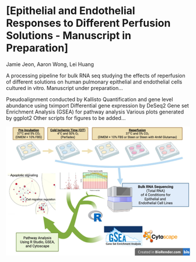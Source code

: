 # [Epithelial and Endothelial Responses to Different Perfusion Solutions - Manuscript in Preparation]

Jamie Jeon, Aaron Wong, Lei Huang

A processing pipeline for bulk RNA seq studying the effects of reperfusion of different solutions on human pulmonary epithelial and endothelial cells cultured in vitro. Manuscript under preparation...

Pseudoalignment conducted by Kallisto
Quantification and gene level abundance using tximport
Differential gene expression by DeSeq2
Gene set Enrichment Analysis (GSEA) for pathway analysis
Various plots generated by ggplot2
Other scripts for figures to be added...

![](img/summary.png)
